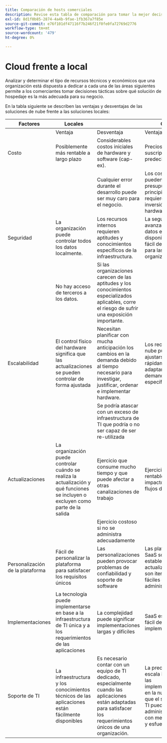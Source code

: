 ```yaml
---
title: Comparación de hosts comerciales
description: Revise esta tabla de comparación para tomar la mejor decisión sobre el alojamiento de su proyecto de comercio electrónico.
exl-id: 8d1f0b85-2874-4a4b-9fae-1fb367a7f85e
source-git-commit: e76f101df47116f7b246f21f0fe0fa72769d2776
workflow-type: tm+mt
source-wordcount: '479'
ht-degree: 0%

---
```


# Cloud frente a local

Analizar y determinar el tipo de recursos técnicos y económicos que una organización está dispuesta a dedicar a cada una de las áreas siguientes permite a los comerciantes tomar decisiones tácticas sobre qué solución de hospedaje es la más adecuada para su negocio.

En la tabla siguiente se describen las ventajas y desventajas de las soluciones de nube frente a las soluciones locales:

<table>
    <thead>
        <tr>
            <th>Factores</th>
            <th>Locales</th>
            <th></th>
            <th>Cloud</th>
            <th></th>
        </tr>
    </thead>
    <tbody>
        <tr>
            <td></td>
            <td>Ventaja</td>
            <td>Desventaja</td>
            <td>Ventaja</td>
            <td>Desventaja</td>
        </tr>
        <tr>
            <td>Costo</td>
            <td>Posiblemente más rentable a largo plazo</td>
            <td>Considerables costos iniciales de hardware y software (cap-ex).</td>
            <td>Precios de suscripción predecibles.</td>
            <td>Se requiere una proyección de coste a largo plazo.</td>
        </tr>
        <tr>
            <td></td>
            <td></td>
            <td>Cualquier error durante el desarrollo puede ser muy caro para el negocio.</td>
            <td>Los costos se pueden presupuestar en principio y no se requiere ninguna inversión inicial de hardware/software.</td>
            <td>Los costos de licencia pueden mitigar los ahorros de hardware</td>
        </tr>
        <tr>
            <td>Seguridad</td>
            <td>La organización puede controlar todos los datos localmente.</td>
            <td>Los recursos internos requieren aptitudes y conocimientos específicos de la infraestructura.</td>
            <td>La seguridad avanzada de los datos está disponible y es fácil de administrar para las organizaciones.</td>
            <td>Atacados agresivamente por hackers</td>
        </tr>
        <tr>
            <td></td>
            <td>No hay acceso de terceros a los datos.</td>
            <td>Si las organizaciones carecen de las aptitudes y los conocimientos especializados aplicables, corre el riesgo de sufrir una exposición importante.</td>
            <td></td>
            <td>Terceros pueden acceder a los datos.</td>
        </tr>
        <tr>
            <td>Escalabilidad</td>
            <td>El control físico del hardware significa que las actualizaciones se pueden controlar de forma ajustada</td>
            <td>Necesitan planificar con mucha anticipación los cambios en la demanda debido al tiempo necesario para investigar, justificar, ordenar e implementar hardware.</td>
            <td>Los recursos en la nube pueden ajustarse rápidamente para adaptarse a una demanda específica</td>
            <td>Los costes aumentan cuando la infraestructura de la nube se administra incorrectamente y no se rastrea correctamente</td>
        </tr>
        <tr>
            <td></td>
            <td></td>
            <td>Se podría atascar con un exceso de infraestructura de TI que podría o no ser capaz de ser re-utilizada</td>
            <td></td>
            <td></td>
        </tr>
        <tr>
            <td>Actualizaciones</td>
            <td>La organización puede controlar cuándo se realiza la actualización y qué funciones se incluyen o excluyen como parte de la salida</td>
            <td>Ejercicio que consume mucho tiempo y que puede afectar a otras canalizaciones de trabajo</td>
            <td>Ejercicio rápido y rentable con bajo impacto en otros flujos de trabajo</td>
            <td>El proveedor SaaS administra la actualización y la organización no siempre es consciente del resultado final y el impacto en el sitio</td>
        </tr>
        <tr>
            <td></td>
            <td></td>
            <td>Ejercicio costoso si no se administra adecuadamente</td>
            <td></td>
            <td></td>
        </tr>
        <tr>
            <td>Personalización de la plataforma</td>
            <td>Fácil de personalizar la plataforma para satisfacer los requisitos únicos</td>
            <td>Las personalizaciones pueden provocar problemas de confiabilidad y soporte de software</td>
            <td>Las plataformas SaaS son bastante estables. Las actualizaciones son iterativas y fáciles de administrar</td>
            <td>SaaS minimiza la capacidad de modificar la plataforma</td>
        </tr>
        <tr>
            <td>Implementaciones</td>
            <td>La tecnología puede implementarse en base a la infraestructura de TI única y a los requerimientos de las aplicaciones</td>
            <td>La complejidad puede significar implementaciones largas y difíciles</td>
            <td>SaaS es fiable y fácil de ejecutar implementaciones</td>
            <td>Normalmente, SaaS se implementa en un denominador común más bajo, lo que a veces puede causar una funcionalidad limitante</td>
        </tr>
        <tr>
            <td>Soporte de TI</td>
            <td>La infraestructura y los conocimientos técnicos de las aplicaciones están fácilmente disponibles</td>
            <td>Es necesario contar con un equipo de TI dedicado, especialmente cuando las aplicaciones están adaptadas para satisfacer los requerimientos únicos de una organización.</td>
            <td>La precaución de escala inherente a las implementaciones en la nube significa que el soporte de TI puede administrar más con menos tiempo y esfuerzo.</td>
            <td>La curva de aprendizaje para la nube es significativa y el personal adecuadamente capacitado es caro</td>
        </tr>
    </tbody>
</table>

